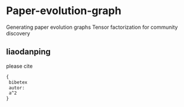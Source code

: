 # Paper-evolution-graph
Generating paper evolution graphs
Tensor factorization for community discovery    

## liaodanping

please cite

```latex
{
 bibetex
 autor:
 a^2
}
```